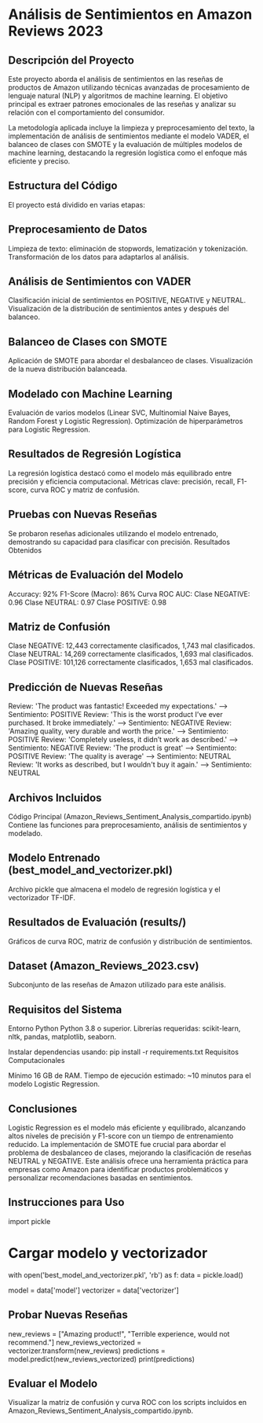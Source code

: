 # Análisis de Sentimientos en Amazon Reviews 2023

## Descripción del Proyecto
Este proyecto aborda el análisis de sentimientos en las reseñas de productos de Amazon utilizando técnicas avanzadas de procesamiento de lenguaje natural (NLP) y algoritmos de machine learning. El objetivo principal es extraer patrones emocionales de las reseñas y analizar su relación con el comportamiento del consumidor.

La metodología aplicada incluye la limpieza y preprocesamiento del texto, la implementación de análisis de sentimientos mediante el modelo VADER, el balanceo de clases con SMOTE y la evaluación de múltiples modelos de machine learning, destacando la regresión logística como el enfoque más eficiente y preciso.

## Estructura del Código
El proyecto está dividido en varias etapas:

## Preprocesamiento de Datos
Limpieza de texto: eliminación de stopwords, lematización y tokenización.
Transformación de los datos para adaptarlos al análisis.

## Análisis de Sentimientos con VADER
Clasificación inicial de sentimientos en POSITIVE, NEGATIVE y NEUTRAL.
Visualización de la distribución de sentimientos antes y después del balanceo.

## Balanceo de Clases con SMOTE
Aplicación de SMOTE para abordar el desbalanceo de clases.
Visualización de la nueva distribución balanceada.

## Modelado con Machine Learning
Evaluación de varios modelos (Linear SVC, Multinomial Naive Bayes, Random Forest y Logistic Regression).
Optimización de hiperparámetros para Logistic Regression.

## Resultados de Regresión Logística
La regresión logística destacó como el modelo más equilibrado entre precisión y eficiencia computacional.
Métricas clave: precisión, recall, F1-score, curva ROC y matriz de confusión.

## Pruebas con Nuevas Reseñas
Se probaron reseñas adicionales utilizando el modelo entrenado, demostrando su capacidad para clasificar con precisión.
Resultados Obtenidos

## Métricas de Evaluación del Modelo
Accuracy: 92%
F1-Score (Macro): 86%
Curva ROC AUC:
Clase NEGATIVE: 0.96
Clase NEUTRAL: 0.97
Clase POSITIVE: 0.98

## Matriz de Confusión
Clase NEGATIVE: 12,443 correctamente clasificados, 1,743 mal clasificados.
Clase NEUTRAL: 14,269 correctamente clasificados, 1,693 mal clasificados.
Clase POSITIVE: 101,126 correctamente clasificados, 1,653 mal clasificados.

## Predicción de Nuevas Reseñas
Review: 'The product was fantastic! Exceeded my expectations.' --> Sentimiento: POSITIVE
Review: 'This is the worst product I’ve ever purchased. It broke immediately.' --> Sentimiento: NEGATIVE
Review: 'Amazing quality, very durable and worth the price.' --> Sentimiento: POSITIVE
Review: 'Completely useless, it didn’t work as described.' --> Sentimiento: NEGATIVE
Review: 'The product is great' --> Sentimiento: POSITIVE
Review: 'The quality is average' --> Sentimiento: NEUTRAL
Review: 'It works as described, but I wouldn't buy it again.' --> Sentimiento: NEUTRAL

## Archivos Incluidos
Código Principal (Amazon_Reviews_Sentiment_Analysis_compartido.ipynb)
Contiene las funciones para preprocesamiento, análisis de sentimientos y modelado.

## Modelo Entrenado (best_model_and_vectorizer.pkl)
Archivo pickle que almacena el modelo de regresión logística y el vectorizador TF-IDF.

## Resultados de Evaluación (results/)
Gráficos de curva ROC, matriz de confusión y distribución de sentimientos.


## Dataset (Amazon_Reviews_2023.csv)
Subconjunto de las reseñas de Amazon utilizado para este análisis.

## Requisitos del Sistema
Entorno Python
Python 3.8 o superior.
Librerías requeridas: scikit-learn, nltk, pandas, matplotlib, seaborn.

Instalar dependencias usando:
pip install -r requirements.txt
Requisitos Computacionales

Mínimo 16 GB de RAM.
Tiempo de ejecución estimado: ~10 minutos para el modelo Logistic Regression.

## Conclusiones
Logistic Regression es el modelo más eficiente y equilibrado, alcanzando altos niveles de precisión y F1-score con un tiempo de entrenamiento reducido.
La implementación de SMOTE fue crucial para abordar el problema de desbalanceo de clases, mejorando la clasificación de reseñas NEUTRAL y NEGATIVE.
Este análisis ofrece una herramienta práctica para empresas como Amazon para identificar productos problemáticos y personalizar recomendaciones basadas en sentimientos.

## Instrucciones para Uso

import pickle

# Cargar modelo y vectorizador
with open('best_model_and_vectorizer.pkl', 'rb') as f:
    data = pickle.load()

model = data['model']
vectorizer = data['vectorizer']

## Probar Nuevas Reseñas
new_reviews = ["Amazing product!", "Terrible experience, would not recommend."]
new_reviews_vectorized = vectorizer.transform(new_reviews)
predictions = model.predict(new_reviews_vectorized)
print(predictions)

## Evaluar el Modelo
Visualizar la matriz de confusión y curva ROC con los scripts incluidos en Amazon_Reviews_Sentiment_Analysis_compartido.ipynb.
